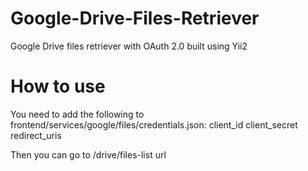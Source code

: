# Google-Drive-Files-Retriever
Google Drive files retriever with OAuth 2.0 built using Yii2

# How to use
You need to add the following to frontend/services/google/files/credentials.json:
client_id
client_secret
redirect_uris

Then you can go to /drive/files-list url